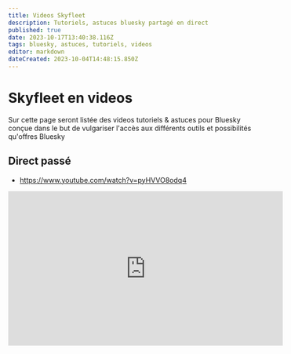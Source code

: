 ```yaml
---
title: Videos Skyfleet
description: Tutoriels, astuces bluesky partagé en direct
published: true
date: 2023-10-17T13:40:38.116Z
tags: bluesky, astuces, tutoriels, videos
editor: markdown
dateCreated: 2023-10-04T14:48:15.850Z
---
```


# Skyfleet en videos

Sur cette page seront listée des videos tutoriels & astuces pour Bluesky
conçue dans le but de vulgariser l'accès aux différents outils et possibilités qu'offres Bluesky

## Direct passé
- https://www.youtube.com/watch?v=pyHVVO8odq4

<iframe width="560" height="315" src="https://www.youtube-nocookie.com/embed/pyHVVO8odq4?si=1Ihib-UtAMbygG-m" title="YouTube video player" frameborder="0" allow="accelerometer; autoplay; clipboard-write; encrypted-media; gyroscope; picture-in-picture; web-share" allowfullscreen></iframe>